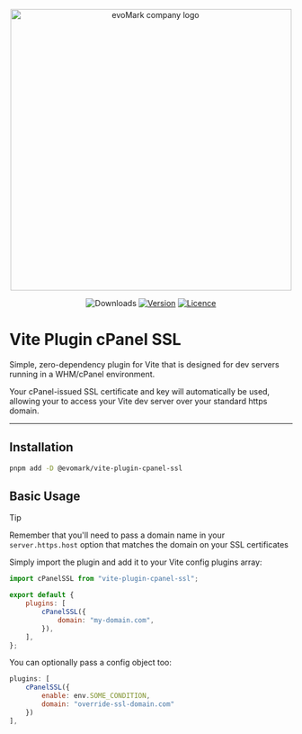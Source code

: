 <p align="center">
    <a href="https://evomark.co.uk" target="_blank" alt="Link to evoMark's website">
        <picture>
          <source media="(prefers-color-scheme: dark)" srcset="https://evomark.co.uk/wp-content/uploads/static/evomark-logo--dark.svg">
          <source media="(prefers-color-scheme: light)" srcset="https://evomark.co.uk/wp-content/uploads/static/evomark-logo--light.svg">
          <img alt="evoMark company logo" src="https://evomark.co.uk/wp-content/uploads/static/evomark-logo--light.svg" width="500">
        </picture>
    </a>
</p>

<p align="center">
  <img src="https://img.shields.io/npm/dm/@evomark/vite-plugin-cpanel-ssl.svg" alt="Downloads"></a>
  <a href="https://www.npmjs.com/package/@evomark/vite-plugin-cpanel-ssl"><img src="https://img.shields.io/npm/v/@evomark/vite-plugin-cpanel-ssl.svg" alt="Version"></a>
  <a href="https://github.com/evo-mark/vite-plugin-cpanel-ssl/blob/main/LICENCE"><img src="https://img.shields.io/github/license/evo-mark/vite-plugin-cpanel-ssl?style=flat" alt="Licence"></a>
</p>

# Vite Plugin cPanel SSL

Simple, zero-dependency plugin for Vite that is designed for dev servers running in a WHM/cPanel environment.

Your cPanel-issued SSL certificate and key will automatically be used, allowing your to access your Vite dev server over your standard https domain.

---

## Installation

```sh
pnpm add -D @evomark/vite-plugin-cpanel-ssl
```

## Basic Usage

> [!TIP]
> Remember that you'll need to pass a domain name in your `server.https.host` option that matches the domain on your SSL certificates

Simply import the plugin and add it to your Vite config plugins array:

```js
import cPanelSSL from "vite-plugin-cpanel-ssl";

export default {
	plugins: [
		cPanelSSL({
			domain: "my-domain.com",
		}),
	],
};
```

You can optionally pass a config object too:

```js
plugins: [
    cPanelSSL({
        enable: env.SOME_CONDITION,
        domain: "override-ssl-domain.com"
    })
],
```
